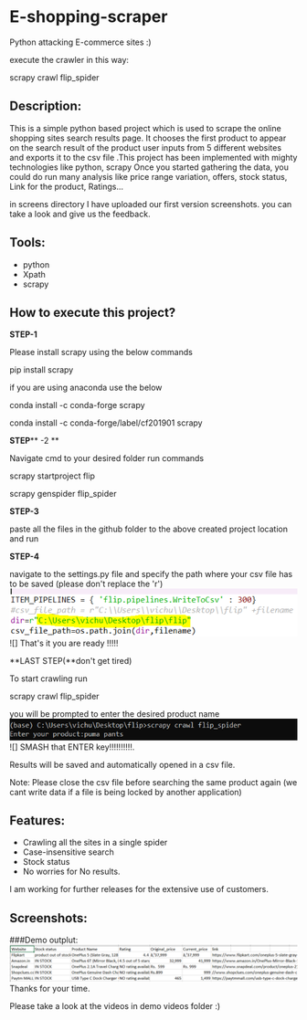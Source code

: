 #
# E-shopping-scraper

Python attacking E-commerce sites :)

execute the crawler in this way:

scrapy crawl flip\_spider

## **Description:**

This is a simple python based project which is used to scrape the online shopping sites search results page. It chooses the first product to appear on the search result of the product user inputs from 5 different websites and exports it to the csv file  .This project has been implemented with mighty technologies like python, scrapy  Once you started gathering the data, you could do run many analysis like price range variation, offers, stock status, Link for the product, Ratings…

in screens directory I have uploaded our first version screenshots. you can take a look and give us the feedback.

## **Tools:**

- python
- Xpath
- scrapy

## **How to execute this project?**

**STEP-1**

Please install scrapy using the below commands

pip install scrapy

if you are using anaconda use the below

conda install -c conda-forge scrapy

conda install -c conda-forge/label/cf201901 scrapy

**STEP**** -2       **

Navigate cmd to your desired folder run commands

scrapy startproject flip

scrapy genspider flip\_spider

**STEP-3**

paste all the files in the github folder to the above created project location and run

**STEP-4**

navigate to the settings.py file and specify the path where your csv file has to be saved (please don&#39;t replace the &#39;r&#39;)
 ![alt text](https://github.com/vishnu-sagar/data-science/blob/master/scraping%20e-commerce%20sites/screens/file.PNG)
 ![]
That&#39;s it you are ready !!!!!

**LAST STEP(**don&#39;t get tired)

To start crawling run

scrapy crawl flip\_spider

you will be prompted to enter the desired product name
![alt text](https://github.com/vishnu-sagar/data-science/blob/master/scraping%20e-commerce%20sites/screens/input.PNG)
 ![]
SMASH that ENTER key!!!!!!!!!!.

Results will be saved and automatically opened in a csv file.

Note: Please close the csv file before searching the same product again (we cant write data if a file is being locked by another application)

## **Features:**

- Crawling all the sites in a single spider
- Case-insensitive search
- Stock status
- No worries for No results.

I am  working for further releases for the extensive use of customers.

## **Screenshots:**

###Demo outplut:
![alt text](https://github.com/vishnu-sagar/data-science/blob/master/scraping%20e-commerce%20sites/screens/output.PNG)
Thanks for your time.

Please take a look at the videos in demo videos folder :)

